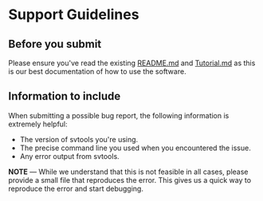 # Support Guidelines

## Before you submit
Please ensure you've read the existing [README.md](README.md) and
[Tutorial.md](Tutorial.md) as this is our best documentation of 
how to use the software.

## Information to include
When submitting a possible bug report, the following information is extremely
helpful:
* The version of svtools you're using. 
* The precise command line you used when you encountered the issue.
* Any error output from svtools.

**NOTE** — While we understand that this is not feasible in all
cases, please provide a small file that reproduces the error. This gives us
a quick way to reproduce the error and start debugging.
